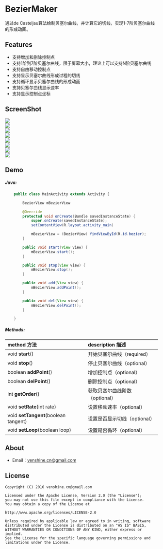 # BezierMaker
通过de Casteljau算法绘制贝塞尔曲线，并计算它的切线，实现1-7阶贝塞尔曲线的形成动画。

Features
--
* 支持增加和删除控制点
* 支持1阶到7阶贝塞尔曲线，限于屏幕大小，理论上可以支持N阶贝塞尔曲线
* 支持自由移动控制点
* 支持显示贝塞尔曲线形成过程的切线
* 支持循环显示贝塞尔曲线的形成动画
* 支持贝塞尔曲线显示速率
* 支持显示控制点坐标

ScreenShot
--
![](https://github.com/venshine/GoodView/blob/master/screenshot/1.gif)
<br/>
![](https://github.com/venshine/GoodView/blob/master/screenshot/2.gif)
<br/>
![](https://github.com/venshine/GoodView/blob/master/screenshot/3.gif)
<br/>
![](https://github.com/venshine/GoodView/blob/master/screenshot/4.gif)
<br/>
![](https://github.com/venshine/GoodView/blob/master/screenshot/5.gif)
<br/>
![](https://github.com/venshine/GoodView/blob/master/screenshot/6.gif)
<br/>
![](https://github.com/venshine/GoodView/blob/master/screenshot/7.gif)
<br/>
![](https://github.com/venshine/GoodView/blob/master/screenshot/8.gif)
<br/>

Demo
--

##### Java:
```Java
    public class MainActivity extends Activity {

        BezierView mBezierView

        @Override
        protected void onCreate(Bundle savedInstanceState) {
            super.onCreate(savedInstanceState);
            setContentView(R.layout.activity_main)

            mBezierView = (BezierView) findViewById(R.id.bezier);
        }

        public void start(View view) {
            mBezierView.start();
        }

        public void stop(View view) {
            mBezierView.stop();
        }

        public void add(View view) {
            mBezierView.addPoint();
        }

        public void del(View view) {
            mBezierView.delPoint();
        }

    }
```

##### Methods:
| method 方法          | description 描述 |
|:---				 |:---|
| void **start**()  	     | 开始贝塞尔曲线（required） |
| void **stop**()	     | 停止贝塞尔曲线（optional） |
| boolean **addPoint**() 	     | 增加控制点（optional） |
| boolean **delPoint**() 	     | 删除控制点（optional） |
| int **getOrder**() 	     | 获取贝塞尔曲线阶数（optional） |
| void **setRate**(int rate) 	     | 设置移动速率（optional） |
| void **setTangent**(boolean tangent)  	     | 设置是否显示切线（optional） |
| void **setLoop**(boolean loop)  	     | 设置是否循环（optional） |


About
--
* Email：venshine.cn@gmail.com

License
--
    Copyright (C) 2016 venshine.cn@gmail.com

    Licensed under the Apache License, Version 2.0 (the "License");
    you may not use this file except in compliance with the License.
    You may obtain a copy of the License at

    http://www.apache.org/licenses/LICENSE-2.0

    Unless required by applicable law or agreed to in writing, software
    distributed under the License is distributed on an "AS IS" BASIS,
    WITHOUT WARRANTIES OR CONDITIONS OF ANY KIND, either express or implied.
    See the License for the specific language governing permissions and
    limitations under the License.

